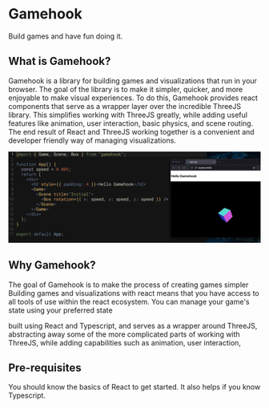 # Gamehook

Build games and have fun doing it.

## What is Gamehook?

Gamehook is a library for building games and visualizations that run in your browser. The goal of the library is to make it simpler, quicker, and more enjoyable to make visual experiences. To do this, Gamehook provides react components that serve as a wrapper layer over the incredible ThreeJS library. This simplifies working with ThreeJS greatly, while adding useful features like animation, user interaction, basic physics, and scene routing. The end result of React and ThreeJS working together is a convenient and developer friendly way of managing visualizations.

![basic-cube-gif](./docs/assets/basicSpinningCube.gif)

## Why Gamehook?

The goal of Gamehook is to make the process of creating games simpler
Building games and visualizations with react means that you have access to all tools of use within the react ecosystem. You can manage your game's state using your preferred state

built using React and Typescript, and serves as a wrapper around ThreeJS, abstracting away some of the more complicated parts of working with ThreeJS, while adding capabilities such as animation, user interaction,

## Pre-requisites

You should know the basics of React to get started. It also helps if you know Typescript.
